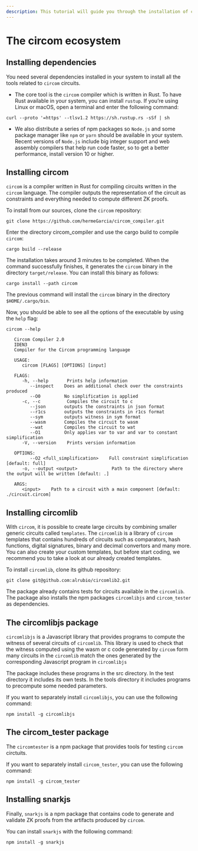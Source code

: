 ```yaml
---
description: This tutorial will guide you through the installation of circom and snarkJS.
---
```


<!-- 
TODO add and mini explain ffjavascript
Put links to all the docs
-->

# The circom ecosystem

## Installing dependencies

You need several dependencies installed in your system to 
install all the tools related to `circom` circuits.

   * The core tool is the `circom` compiler which is written in Rust.
   To have Rust available in your system, you can install `rustup`. If you’re using Linux or macOS, open a terminal and enter the following command:

<!-- 
TODO remove the command and put a link to rustup site 
-->

```shell
curl --proto '=https' --tlsv1.2 https://sh.rustup.rs -sSf | sh
```

   * We also distribute a series of npm packages so `Node.js` and some package manager like `npm` or `yarn` should be available in your system. Recent versions of `Node.js` include big integer support and web assembly compilers that help run code faster, so to get a better performance, install version 10 or higher.

## Installing circom

`circom` is a compiler written in Rust for compiling circuits written in the `circom` language.
The compiler outputs the representation of the circuit as constraints and everything needed to compute different ZK proofs. 

To install from our sources, clone the `circom` repository: 

```text
git clone https://github.com/hermeGarcia/circom_compiler.git
```

Enter the directory circom_compiler and use the cargo build to compile `circom`:

```text
cargo build --release
```

The installation takes around 3 minutes to be completed.
When the command successfully finishes, it generates the `circom` binary in the directory `target/release`. 
You can install this binary as follows:

```text
cargo install --path circom
```

The previous command will install the `circom` binary in the directory 
`$HOME/.cargo/bin`. 

Now, you should be able to see all the options of the executable by using the `help` flag:

```console
circom --help

   Circom Compiler 2.0
   IDEN3
   Compiler for the Circom programming language

   USAGE:
      circom [FLAGS] [OPTIONS] [input]

   FLAGS:
      -h, --help       Prints help information
         --inspect    Does an additional check over the constraints produced
         --O0         No simplification is applied
      -c, --c          Compiles the circuit to c
         --json       outputs the constraints in json format
         --r1cs       outputs the constraints in r1cs format
         --sym        outputs witness in sym format
         --wasm       Compiles the circuit to wasm
         --wat        Compiles the circuit to wat
         --O1         Only applies var to var and var to constant simplification
      -V, --version    Prints version information

   OPTIONS:
         --O2 <full_simplification>    Full constraint simplification [default: full]
      -o, --output <output>             Path to the directory where the output will be written [default: .]

   ARGS:
      <input>    Path to a circuit with a main component [default: ./circuit.circom]
```

## Installing circomlib

With `circom`, it is possible to create large circuits by combining smaller generic circuits called `templates`. The `circomlib` is a library of `circom` templates that contains hundreds of circuits such as comparators, hash functions, digital signatures, binary and decimal convertors and many more. You can also create your custom templates, but before start coding, we recommend you to take a look at our already created templates.

To install `circomlib`, clone its github repository:

```text
git clone git@github.com:alrubio/circomlib2.git
```
The package already contains tests for circuits available in the `circomlib`.
The package also installs the npm packages `circomlibjs` and `circom_tester` as dependencies.

<!--
TODO add also ffjavascript
-->

## The circomlibjs package

`circomlibjs` is a Javascript library that provides programs to compute the witness of several circuits of `circomlib`.
This library is used to check that the witness computed 
using the wasm or c code generated by `circom` form many circuits in the `circomlib` match the ones generated by the corresponding Javascript program in `circomlibjs`

The package includes these programs in the src directory. In the 
test directory it includes its own tests. In the tools directory it includes programs to precompute some needed parameters.

If you want to separately install `circomlibjs`, you can use the following command:

```text
npm install -g circomlibjs
```

## The circom_tester package

The `circomtester` is a npm package that provides tools for testing `circom` circtuits.

If you want to separately install `circom_tester`, you can use the following command:

```text
npm install -g circom_tester
```

## Installing snarkjs <a id="installing-the-tools"></a>

Finally, `snarkjs` is a npm package that contains code to generate and validate ZK proofs from the artifacts produced by `circom`. 

You can install `snarkjs` with the following command:

```text
npm install -g snarkjs
```
